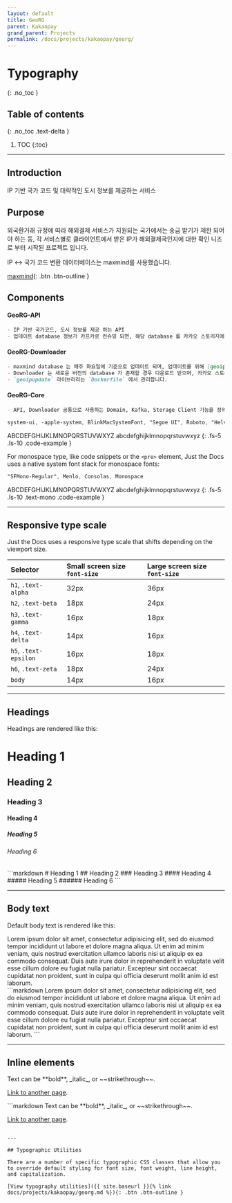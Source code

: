 ```yaml
---
layout: default
title: GeoRG
parent: Kakaopay
grand_parent: Projects
permalink: /docs/projects/kakaopay/georg/
---
```


# Typography
{: .no_toc }

## Table of contents
{: .no_toc .text-delta }

1. TOC
{:toc}

---

## Introduction

IP 기반 국가 코드 및 대략적인 도시 정보를 제공하는 서비스

## Purpose

외국환거래 규정에 따라 해외결제 서비스가 지원되는 국가에서는 송금 받기가 제한 되어야 하는 등, 
각 서비스별로 클라이언트에서 받은 IP가 해외결제국인지에 대한 확인 니즈로 부터 시작된 프로젝트 입니다.   

IP <-> 국가 코드 변환 데이터베이스는 maxmind를 사용했습니다.

[maxmind](https://www.maxmind.com/en/geoip2-services-and-databases){: .btn .btn-outline }

## Components

#### GeoRG-API
```markdown
- IP 기반 국가코드, 도시 정보를 제공 하는 API
- 업데이트 database 정보가 카프카로 컨슈밍 되면, 해당 database 를 카카오 스토리지에서 다운로드 하며 메모리에 업로드 합니다.
```

#### GeoRG-Downloader
```markdown
- maxmind database 는 매주 화요일에 기준으로 업데이트 되며, 업데이트를 위해 [geoipupdate](https://github.com/maxmind/geoipupdate)를 사용합니다.
- Downloader 는 새로운 버전의 database 가 존재할 경우 다운로드 받으며, 카카오 스토리지에 업로드 합니다. 이후 업로드 된 database 와 시간을 카프카로 발행합니다.
- `geoipupdate` 라이브러리는 `Dockerfile` 에서 관리합니다.
```

#### GeoRG-Core
```markdown
- API, Downloader 공통으로 사용하는 Domain, Kafka, Storage Client 기능을 정의하는 라이브러리 모듈
```


```scss
system-ui, -apple-system, BlinkMacSystemFont, "Segoe UI", Roboto, "Helvetica Neue", Arial, sans-serif
```

ABCDEFGHIJKLMNOPQRSTUVWXYZ
abcdefghijklmnopqrstuvwxyz
{: .fs-5 .ls-10 .code-example }

For monospace type, like code snippets or the `<pre>` element, Just the Docs uses a native system font stack for monospace fonts:

```scss
"SFMono-Regular", Menlo, Consolas, Monospace
```

ABCDEFGHIJKLMNOPQRSTUVWXYZ
abcdefghijklmnopqrstuvwxyz
{: .fs-5 .ls-10 .text-mono .code-example }

---

## Responsive type scale

Just the Docs uses a responsive type scale that shifts depending on the viewport size.

| Selector              | Small screen size `font-size`    | Large screen size `font-size` |
|:----------------------|:---------------------------------|:------------------------------|
| `h1`, `.text-alpha`   | 32px                             | 36px                          |
| `h2`, `.text-beta`    | 18px                             | 24px                          |
| `h3`, `.text-gamma`   | 16px                             | 18px                          |
| `h4`, `.text-delta`   | 14px                             | 16px                          |
| `h5`, `.text-epsilon` | 16px                             | 18px                          |
| `h6`, `.text-zeta`    | 18px                             | 24px                          |
| `body`                | 14px                             | 16px                          |

---

## Headings

Headings are rendered like this:

<div class="code-example">
<h1>Heading 1</h1>
<h2>Heading 2</h2>
<h3>Heading 3</h3>
<h4>Heading 4</h4>
<h5>Heading 5</h5>
<h6>Heading 6</h6>
</div>
```markdown
# Heading 1
## Heading 2
### Heading 3
#### Heading 4
##### Heading 5
###### Heading 6
```

---

## Body text

Default body text is rendered like this:

<div class="code-example" markdown="1">
Lorem ipsum dolor sit amet, consectetur adipisicing elit, sed do eiusmod tempor incididunt ut labore et dolore magna aliqua. Ut enim ad minim veniam, quis nostrud exercitation ullamco laboris nisi ut aliquip ex ea commodo consequat. Duis aute irure dolor in reprehenderit in voluptate velit esse cillum dolore eu fugiat nulla pariatur. Excepteur sint occaecat cupidatat non proident, sunt in culpa qui officia deserunt mollit anim id est laborum.
</div>
```markdown
Lorem ipsum dolor sit amet, consectetur adipisicing elit, sed do eiusmod tempor incididunt ut labore et dolore magna aliqua. Ut enim ad minim veniam, quis nostrud exercitation ullamco laboris nisi ut aliquip ex ea commodo consequat. Duis aute irure dolor in reprehenderit in voluptate velit esse cillum dolore eu fugiat nulla pariatur. Excepteur sint occaecat cupidatat non proident, sunt in culpa qui officia deserunt mollit anim id est laborum.
```

---

## Inline elements

<div class="code-example" markdown="1">
Text can be **bold**, _italic_, or ~~strikethrough~~.

[Link to another page](another-page).
</div>
```markdown
Text can be **bold**, _italic_, or ~~strikethrough~~.

[Link to another page](another-page).
```

---

## Typographic Utilities

There are a number of specific typographic CSS classes that allow you to override default styling for font size, font weight, line height, and capitalization.

[View typography utilities]({{ site.baseurl }}{% link docs/projects/kakaopay/georg.md %}){: .btn .btn-outline }